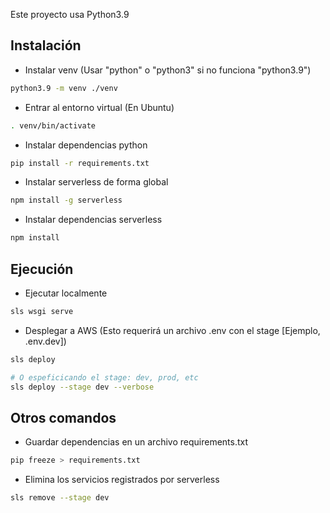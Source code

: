 Este proyecto usa Python3.9

## Instalación

- Instalar venv (Usar "python" o "python3" si no funciona "python3.9")
```bash
python3.9 -m venv ./venv
```

- Entrar al entorno virtual (En Ubuntu)
```bash
. venv/bin/activate
```

- Instalar dependencias python
```bash
pip install -r requirements.txt
```

- Instalar serverless de forma global
```bash
npm install -g serverless
```

- Instalar dependencias serverless
```bash
npm install
```

## Ejecución

- Ejecutar localmente
```bash
sls wsgi serve
```

- Desplegar a AWS (Esto requerirá un archivo .env con el stage [Ejemplo, .env.dev])
```bash
sls deploy

# O espeficicando el stage: dev, prod, etc
sls deploy --stage dev --verbose 
```


## Otros comandos

- Guardar dependencias en un archivo requirements.txt
```bash
pip freeze > requirements.txt
```

- Elimina los servicios registrados por serverless
```bash
sls remove --stage dev
```